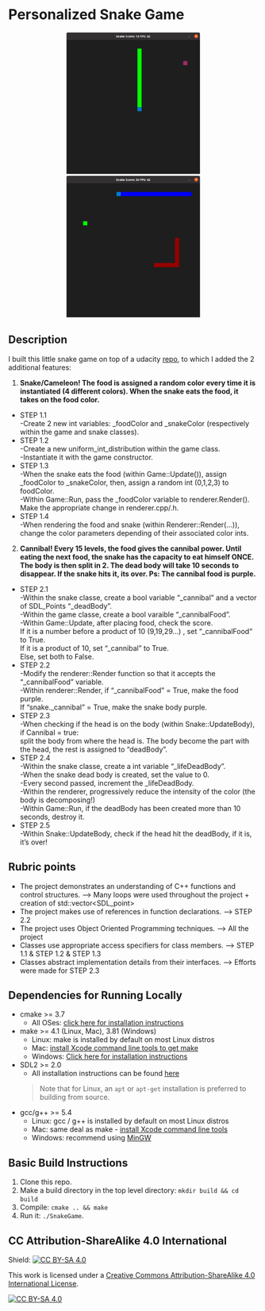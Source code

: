 # Personalized Snake Game


<p align="center">
  <img src="https://github.com/ClemPalf/Snake/blob/main/Illustration_1.png?raw=true"/>
  <img src="https://github.com/ClemPalf/Snake/blob/main/Illustration_2.png?raw=true"/>
  
</p>

## Description
I built this little snake game on top of a udacity [repo](https://github.com/udacity/CppND-Capstone-Snake-Game), to which I added the 2 additional features:                      
1) **Snake/Cameleon!
The food is assigned a random color every time it is instantiated (4 different colors). When the snake eats the food, it takes on the food color.**                                                                                                                                                                                                                  
- STEP 1.1  
-Create 2 new int variables: _foodColor and _snakeColor (respectively within the game and snake classes).  
- STEP 1.2  
-Create a new uniform_int_distribution within the game class.  
-Instantiate it with the game constructor.  
- STEP 1.3  
-When the snake eats the food (within Game::Update()), assign _foodColor to _snakeColor, then, assign a random int (0,1,2,3) to foodColor.  
-Within Game::Run, pass the _foodColor variable to renderer.Render(). Make the appropriate change in renderer.cpp/.h.  
- STEP 1.4  
-When rendering the food and snake (within Renderer::Render(...)), change the color parameters depending of their associated color ints.  
2) **Cannibal! Every 15 levels, the food gives the cannibal power. Until eating the next food, the snake has the capacity to eat himself ONCE. The body is then split in 2. The dead body will take 10 seconds to disappear. If the snake hits it, its over.
Ps: The cannibal food is purple.**  
- STEP 2.1  
-Within the snake classe, create a bool variable “_cannibal” and a vector of SDL_Points  “_deadBody”.  
-Within the game classe, create a bool varaible “_cannibalFood”.  
-Within Game::Update, after placing food, check the score.  
If it is a number before a product of 10 (9,19,29...) , set “_cannibalFood” to True.  
If it is a product of 10, set “_cannibal” to True.  
Else, set both to False.  
- STEP 2.2  
-Modify the renderer::Render function so that it accepts the “_cannibalFood” variable.  
-Within  renderer::Render, if “_cannibalFood” = True, make the food purple.  
If “snake._cannibal” = True, make the snake body purple.  
- STEP 2.3    
-When checking if the head is on the body (within Snake::UpdateBody), if  Cannibal = true:    
split the body from where the head is. The body become the part with the head, the rest is assigned to “deadBody”.  
- STEP 2.4  
-Within the snake classe, create a int variable “_lifeDeadBody”.  
-When the snake dead body is created, set the value to 0.  
-Every second passed, increment the _lifeDeadBody.  
-Within the renderer, progressively reduce the intensity of the color (the body is decomposing!)  
-Within Game::Run, if the deadBody has been created more than 10 seconds, destroy it.  
- STEP 2.5   
-Within Snake::UpdateBody, check if the head hit the deadBody, if it is, it’s over!  

## Rubric points  
- The project demonstrates an understanding of C++ functions and control structures. --> Many loops were used throughout the project + creation of std::vector<SDL_point>
- The project makes use of references in function declarations. --> STEP 2.2 
- The project uses Object Oriented Programming techniques. --> All the project
- Classes use appropriate access specifiers for class members. --> STEP 1.1 & STEP 1.2 & STEP 1.3
- Classes abstract implementation details from their interfaces. --> Efforts were made for STEP 2.3


## Dependencies for Running Locally
* cmake >= 3.7
  * All OSes: [click here for installation instructions](https://cmake.org/install/)
* make >= 4.1 (Linux, Mac), 3.81 (Windows)
  * Linux: make is installed by default on most Linux distros
  * Mac: [install Xcode command line tools to get make](https://developer.apple.com/xcode/features/)
  * Windows: [Click here for installation instructions](http://gnuwin32.sourceforge.net/packages/make.htm)
* SDL2 >= 2.0
  * All installation instructions can be found [here](https://wiki.libsdl.org/Installation)
  >Note that for Linux, an `apt` or `apt-get` installation is preferred to building from source. 
* gcc/g++ >= 5.4
  * Linux: gcc / g++ is installed by default on most Linux distros
  * Mac: same deal as make - [install Xcode command line tools](https://developer.apple.com/xcode/features/)
  * Windows: recommend using [MinGW](http://www.mingw.org/)

## Basic Build Instructions

1. Clone this repo.
2. Make a build directory in the top level directory: `mkdir build && cd build`
3. Compile: `cmake .. && make`
4. Run it: `./SnakeGame`.


## CC Attribution-ShareAlike 4.0 International


Shield: [![CC BY-SA 4.0][cc-by-sa-shield]][cc-by-sa]

This work is licensed under a
[Creative Commons Attribution-ShareAlike 4.0 International License][cc-by-sa].

[![CC BY-SA 4.0][cc-by-sa-image]][cc-by-sa]

[cc-by-sa]: http://creativecommons.org/licenses/by-sa/4.0/
[cc-by-sa-image]: https://licensebuttons.net/l/by-sa/4.0/88x31.png
[cc-by-sa-shield]: https://img.shields.io/badge/License-CC%20BY--SA%204.0-lightgrey.svg
